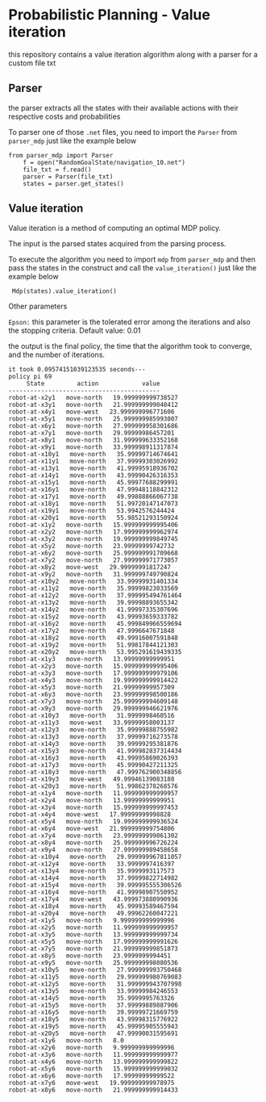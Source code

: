 # Probabilistic Planning - Value iteration
this repository contains a value iteration algorithm along with a parser for a custom  file txt


## Parser

the parser extracts all the states with their available actions with their respective costs and probabilities

To parser one of those `.net` files, you need to import the `Parser`  from `parser_mdp` just like the example below
```
from parser_mdp import Parser
    f = open("RandomGoalState/navigation_10.net")
    file_txt = f.read()
    parser = Parser(file_txt)
    states = parser.get_states()
```


## Value iteration

Value iteration is a method of computing an optimal MDP policy.

The input is the parsed states acquired from the parsing process.

To execute the algorithm you need to import `mdp` from `parser_mdp` and then pass the states in the construct and call the `value_iteration()`
just like the example below

```
 Mdp(states).value_iteration()

```

Other parameters

`Epson:` this parameter is the tolerated error among the iterations and also the stopping criteria. Default value: 0.01

the output is the final policy, the time that the algorithm took to converge, and the number of iterations.


```
it took 0.09574151039123535 seconds---
policy pi 69
     State         action            value  
------------------------------------------
robot-at-x2y1   move-north   19.999999999738527
robot-at-x3y1   move-north   21.999999999040412
robot-at-x4y1   move-west   23.999999996771606
robot-at-x5y1   move-north   25.999999985993007
robot-at-x6y1   move-north   27.999999958301686
robot-at-x7y1   move-north   29.99999986457201
robot-at-x8y1   move-north   31.999999633352168
robot-at-x9y1   move-north   33.999998911317874
robot-at-x10y1   move-north   35.99999714674641
robot-at-x11y1   move-north   37.99999303026992
robot-at-x13y1   move-north   41.99995918936702
robot-at-x14y1   move-north   43.99990426316353
robot-at-x15y1   move-north   45.99977688299991
robot-at-x16y1   move-north   47.99948118842312
robot-at-x17y1   move-north   49.99888866067738
robot-at-x18y1   move-north   51.99720147147073
robot-at-x19y1   move-north   53.9942576244424
robot-at-x20y1   move-north   55.98521293150924
robot-at-x1y2   move-north   15.999999999995406
robot-at-x2y2   move-north   17.999999999962974
robot-at-x3y2   move-north   19.999999999849745
robot-at-x5y2   move-north   23.99999999742732
robot-at-x6y2   move-north   25.999999991709668
robot-at-x7y2   move-north   27.999999971773057
robot-at-x8y2   move-west   29.99999991817247
robot-at-x9y2   move-north   31.999999749790824
robot-at-x10y2   move-north   33.99999931401334
robot-at-x11y2   move-north   35.99999823033569
robot-at-x12y2   move-north   37.999995494761464
robot-at-x13y2   move-north   39.99998893655342
robot-at-x14y2   move-north   41.99997335307696
robot-at-x15y2   move-north   43.99993659333782
robot-at-x16y2   move-north   45.999849966559694
robot-at-x17y2   move-north   47.9996647671848
robot-at-x18y2   move-north   49.99916007591848
robot-at-x19y2   move-north   51.99817844121303
robot-at-x20y2   move-north   53.995291619439335
robot-at-x1y3   move-north   13.99999999999951
robot-at-x2y3   move-north   15.999999999995406
robot-at-x3y3   move-north   17.999999999979106
robot-at-x4y3   move-north   19.999999999914422
robot-at-x5y3   move-north   21.99999999957309
robot-at-x6y3   move-north   23.999999998500186
robot-at-x7y3   move-north   25.999999994609148
robot-at-x9y3   move-north   29.999999946621976
robot-at-x10y3   move-north   31.9999998460516
robot-at-x11y3   move-west   33.99999958003137
robot-at-x12y3   move-north   35.99999888755982
robot-at-x13y3   move-north   37.99999716273578
robot-at-x14y3   move-north   39.99999295381876
robot-at-x15y3   move-north   41.999982837314434
robot-at-x16y3   move-north   43.99995869026393
robot-at-x17y3   move-north   45.99990427211325
robot-at-x18y3   move-north   47.999762900348856
robot-at-x19y3   move-west   49.99946139083188
robot-at-x20y3   move-north   51.99862378268576
robot-at-x1y4   move-north   11.999999999999957
robot-at-x2y4   move-north   13.99999999999951
robot-at-x3y4   move-north   15.999999999997453
robot-at-x4y4   move-west   17.99999999998828
robot-at-x5y4   move-north   19.999999999936524
robot-at-x6y4   move-west   21.999999999754806
robot-at-x7y4   move-north   23.999999999061302
robot-at-x8y4   move-north   25.999999996726224
robot-at-x9y4   move-north   27.999999989458658
robot-at-x10y4   move-north   29.999999967811057
robot-at-x12y4   move-north   33.9999997416397
robot-at-x13y4   move-north   35.9999993117573
robot-at-x14y4   move-north   37.99999822714982
robot-at-x15y4   move-north   39.999995555306526
robot-at-x16y4   move-north   41.99998907550952
robot-at-x17y4   move-west   43.999973880990936
robot-at-x18y4   move-north   45.99993589467594
robot-at-x20y4   move-north   49.99962260047221
robot-at-x1y5   move-north   9.999999999999996
robot-at-x2y5   move-north   11.999999999999957
robot-at-x3y5   move-north   13.999999999999734
robot-at-x5y5   move-north   17.999999999991626
robot-at-x7y5   move-north   21.999999999851873
robot-at-x8y5   move-north   23.9999999994451
robot-at-x9y5   move-north   25.999999998080536
robot-at-x10y5   move-north   27.999999993750468
robot-at-x11y5   move-north   29.999999980769083
robot-at-x12y5   move-north   31.999999943707998
robot-at-x13y5   move-north   33.99999984246553
robot-at-x14y5   move-north   35.9999995763326
robot-at-x15y5   move-north   37.99999889887906
robot-at-x16y5   move-north   39.99999721669759
robot-at-x18y5   move-north   43.99998315776922
robot-at-x19y5   move-north   45.99995905555943
robot-at-x20y5   move-north   47.99990031595691
robot-at-x1y6   move-north   8.0
robot-at-x2y6   move-north   9.999999999999996
robot-at-x3y6   move-north   11.999999999999977
robot-at-x4y6   move-north   13.999999999999822
robot-at-x5y6   move-north   15.999999999999032
robot-at-x6y6   move-north   17.99999999999522
robot-at-x7y6   move-west   19.999999999978975
robot-at-x8y6   move-north   21.999999999914433
```


